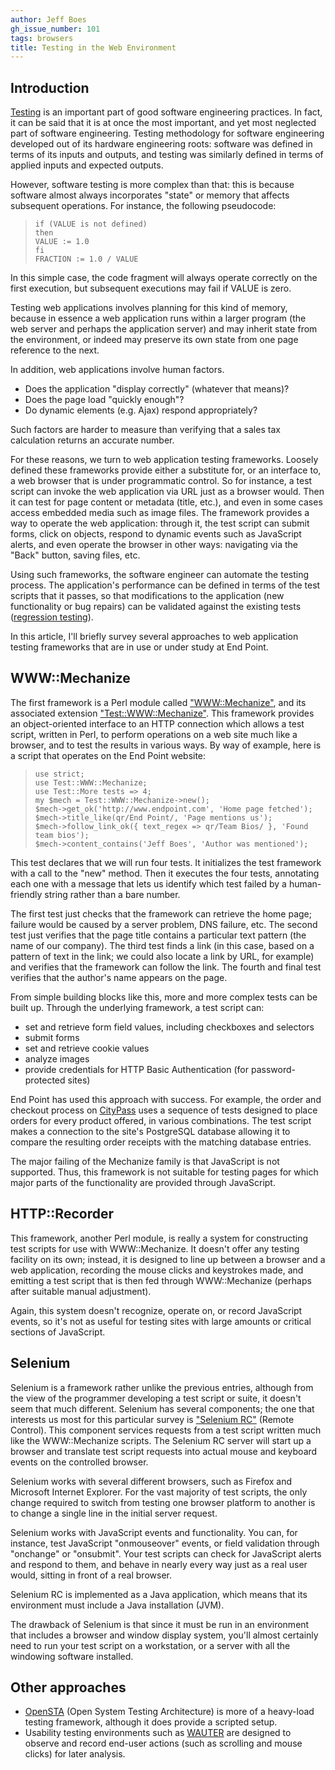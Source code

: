 ```yaml
---
author: Jeff Boes
gh_issue_number: 101
tags: browsers
title: Testing in the Web Environment
---
```


## Introduction

[Testing](http://en.wikipedia.org/wiki/Software_testing) is an important part of good software engineering practices. In fact, it can be said that it is at once the most important, and yet most neglected part of software engineering. Testing methodology for software engineering developed out of its hardware engineering roots: software was defined in terms of its inputs and outputs, and testing was similarly defined in terms of applied inputs and expected outputs.

However, software testing is more complex than that: this is
because software almost always incorporates "state" or memory that
affects subsequent operations. For instance, the following pseudocode:

> ```
> if (VALUE is not defined)
> then
> VALUE := 1.0
> fi
> FRACTION := 1.0 / VALUE
> ```
>

In this simple case, the code fragment will always operate correctly
on the first execution, but subsequent executions may fail if VALUE is
zero.

Testing web applications involves planning for this kind of memory,
because in essence a web application runs within a larger program (the
web server and perhaps the application server) and may inherit state
from the environment, or indeed may preserve its own state from one
page reference to the next.

In addition, web applications involve human factors.

- Does the application "display correctly" (whatever that means)?
- Does the page load "quickly enough"?
- Do dynamic elements (e.g. Ajax) respond appropriately?

Such factors are harder to measure than verifying that a sales tax
calculation returns an accurate number.

For these reasons, we turn to web application testing
frameworks. Loosely defined these frameworks provide either a substitute for, or
an interface to, a web browser that is under programmatic control.
So for instance, a test script can invoke the web application via URL
just as a browser would.
Then it can test for page content or metadata (title, etc.), and even
in some cases access embedded media such as image files.
The framework provides a way to operate the web application: through
it, the test script can submit forms, click on objects, respond to
dynamic events such as JavaScript alerts, and even operate the browser
in other ways: navigating via the "Back" button, saving files, etc.

Using such frameworks, the software engineer can automate the testing
process.
The application's performance can be defined in terms of the test
scripts that it passes, so that modifications to the application (new
functionality or bug repairs) can be validated against the existing
tests ([regression testing](http://en.wikipedia.org/wiki/Regression_testing)).

In this article, I'll briefly survey several approaches to web
application testing frameworks that are in use or under study at End
Point.

## WWW::Mechanize

The first framework is a Perl module called [
"WWW::Mechanize"](http://search.cpan.org/~petdance/WWW-Mechanize-1.30/lib/WWW/Mechanize.pm), and its associated extension ["Test::WWW::Mechanize"](http://search.cpan.org/~petdance/Test-WWW-Mechanize-1.14/Mechanize.pm).
This framework provides an object-oriented interface to an HTTP
connection which allows a test script, written in Perl, to perform
operations on a web site much like a browser, and to test the results
in various ways. By way of example, here is a script that operates on
the End Point website:

> ```
> use strict;
> use Test::WWW::Mechanize;
> use Test::More tests => 4;
> my $mech = Test::WWW::Mechanize->new();
> $mech->get_ok('http://www.endpoint.com', 'Home page fetched');
> $mech->title_like(qr/End Point/, 'Page mentions us');
> $mech->follow_link_ok({ text_regex => qr/Team Bios/ }, 'Found team bios');
> $mech->content_contains('Jeff Boes', 'Author was mentioned');
> ```

This test declares that we will run four tests.
It initializes the test framework with a call to the "new" method.
Then it executes the four tests, annotating each one with a message
that lets us identify which test failed by a human-friendly string
rather than a bare number.

The first test just checks that the framework can retrieve the home
page; failure would be caused by a server problem, DNS failure, etc.
The second test just verifies that the page title contains a particular
text pattern (the name of our company).
The third test finds a link (in this case, based on a pattern of text
in the link; we could also locate a link by URL, for example) and
verifies that the framework can follow the link.
The fourth and final test verifies that the author's name appears on
the page.

From simple building blocks like this, more and more complex tests can
be built up. Through the underlying framework, a test script can:

- set and retrieve form field values, including checkboxes and
selectors
- submit forms
- set and retrieve cookie values
- analyze images
- provide credentials for HTTP Basic Authentication (for
password-protected sites)

End Point has used this approach with success.
For example, the order and checkout process on [CityPass](http://www.citypass.com/) uses a
sequence of tests designed to place orders for every product offered,
in various combinations.
The test script makes a connection to the site's PostgreSQL
database allowing it to compare the resulting order receipts with the
matching database entries.

The major failing of the Mechanize family is that JavaScript is not
supported. Thus, this framework is not suitable for testing pages for
which major parts of the functionality are provided through JavaScript.

## HTTP::Recorder

This framework, another Perl module, is really a system for
constructing test scripts for use with WWW::Mechanize. It doesn't
offer any testing facility on its own; instead, it is designed to line
up between a browser and a web application, recording the mouse clicks
and keystrokes made, and emitting a test script that is then fed
through WWW::Mechanize (perhaps after suitable manual adjustment).

Again, this system doesn't recognize, operate on, or record JavaScript
events, so it's not as useful for testing sites with large amounts or critical sections of
JavaScript.

## Selenium

Selenium is a framework rather unlike the previous entries, although
from the view of the programmer developing a test script or suite, it
doesn't seem that much different.
Selenium has several components; the one that interests us most for
this particular survey is ["Selenium RC"](http://www.openqa.org/selenium-rc/) (Remote Control).
This component services requests from a test script written much like
the WWW::Mechanize scripts.
The Selenium RC server will start up a browser and translate test
script requests into actual mouse and keyboard events on the
controlled browser.

Selenium works with several different browsers, such as Firefox and
Microsoft Internet Explorer. For the vast majority of test scripts,
the only change required to switch from testing one browser platform
to another is to change a single line in the initial server request.

Selenium works with JavaScript events and functionality. You can, for
instance, test JavaScript "onmouseover" events, or field validation
through "onchange" or "onsubmit". Your test scripts can check for
JavaScript alerts and respond to them, and behave in nearly every way
just as a real user would, sitting in front of a real browser.

Selenium RC is implemented as a Java application, which means that its environment must include a Java installation (JVM).

The drawback of Selenium is that since it must be run in an
environment that includes a browser and window display system, you'll
almost certainly need to run your test script on a workstation, or a server with all the windowing software installed.

## Other approaches

- [OpenSTA](http://www.opensta.org/) (Open System Testing Architecture) is
more of a heavy-load testing framework, although it does provide a scripted setup.
- Usability testing environments such as [WAUTER](http://wauter.weeweb.com.au/)
are designed to observe and record end-user actions (such as scrolling and mouse clicks)
for later analysis.
